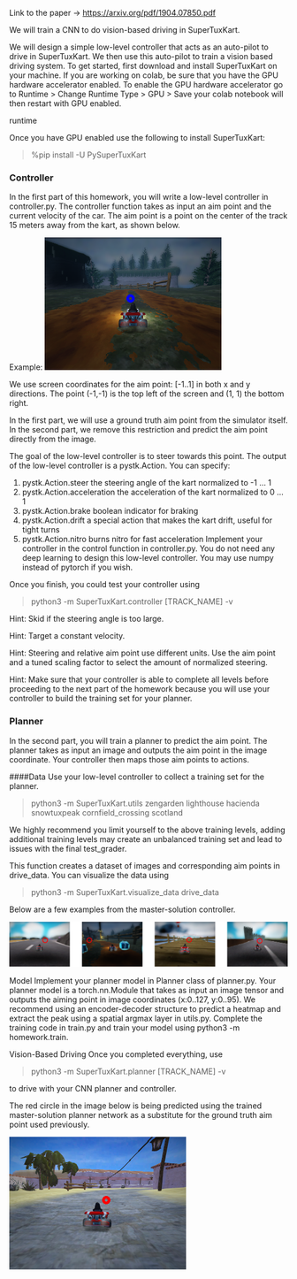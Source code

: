 Link to the paper -> https://arxiv.org/pdf/1904.07850.pdf

We will train a CNN to do vision-based driving in SuperTuxKart.

We will design a simple low-level controller that acts as an auto-pilot to drive in SuperTuxKart. We then use this auto-pilot to train a vision based driving system. To get started, first download and install SuperTuxKart on your machine. If you are working on colab, be sure that you have the GPU hardware accelerator enabled. To enable the GPU hardware accelerator go to Runtime > Change Runtime Type > GPU > Save your colab notebook will then restart with GPU enabled.

runtime

Once you have GPU enabled use the following to install SuperTuxKart:
 > %pip install -U PySuperTuxKart


### Controller
In the first part of this homework, you will write a low-level controller in controller.py. The controller function takes as input an aim point and the current velocity of the car. The aim point is a point on the center of the track 15 meters away from the kart, as shown below.

Example: 
![Example](https://github.com/anki08/CV_Project/blob/main/SuperTuxKart/controller.png )

We use screen coordinates for the aim point: [-1..1] in both x and y directions. The point (-1,-1) is the top left of the screen and (1, 1) the bottom right.

In the first part, we will use a ground truth aim point from the simulator itself. In the second part, we remove this restriction and predict the aim point directly from the image.

The goal of the low-level controller is to steer towards this point. The output of the low-level controller is a pystk.Action. You can specify:

1. pystk.Action.steer the steering angle of the kart normalized to -1 … 1
2. pystk.Action.acceleration the acceleration of the kart normalized to 0 … 1
3. pystk.Action.brake boolean indicator for braking
4. pystk.Action.drift a special action that makes the kart drift, useful for tight turns
5. pystk.Action.nitro burns nitro for fast acceleration
Implement your controller in the control function in controller.py. You do not need any deep learning to design this low-level controller. You may use numpy instead of pytorch if you wish.

Once you finish, you could test your controller using
> python3 -m SuperTuxKart.controller [TRACK_NAME] -v

Hint: Skid if the steering angle is too large.

Hint: Target a constant velocity.

Hint: Steering and relative aim point use different units. Use the aim point and a tuned scaling factor to select the amount of normalized steering.

Hint: Make sure that your controller is able to complete all levels before proceeding to the next part of the homework because you will use your controller to build the training set for your planner.


### Planner

In the second part, you will train a planner to predict the aim point. The planner takes as input an image and outputs the aim point in the image coordinate. Your controller then maps those aim points to actions.

####Data
Use your low-level controller to collect a training set for the planner.

> python3 -m SuperTuxKart.utils zengarden lighthouse hacienda snowtuxpeak cornfield_crossing scotland

We highly recommend you limit yourself to the above training levels, adding additional training levels may create an unbalanced training set and lead to issues with the final test_grader.

This function creates a dataset of images and corresponding aim points in drive_data. You can visualize the data using

>python3 -m SuperTuxKart.visualize_data drive_data
> 
Below are a few examples from the master-solution controller.

![Example](https://github.com/anki08/CV_Project/blob/main/SuperTuxKart/data.png )


Model
Implement your planner model in Planner class of planner.py. Your planner model is a torch.nn.Module that takes as input an image tensor and outputs the aiming point in image coordinates (x:0..127, y:0..95). We recommend using an encoder-decoder structure to predict a heatmap and extract the peak using a spatial argmax layer in utils.py. Complete the training code in train.py and train your model using python3 -m homework.train.

Vision-Based Driving
Once you completed everything, use

>python3 -m SuperTuxKart.planner [TRACK_NAME] -v

to drive with your CNN planner and controller.

The red circle in the image below is being predicted using the trained master-solution planner network as a substitute for the ground truth aim point used previously.

![Example](https://github.com/anki08/CV_Project/blob/main/SuperTuxKart/planner.png )
